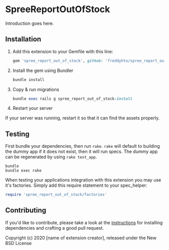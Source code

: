 # SpreeReportOutOfStock

Introduction goes here.

## Installation

1. Add this extension to your Gemfile with this line:

    ```ruby
    gem 'spree_report_out_of_stock', github: 'freddyhto/spree_report_out_of_stock'
    ```

2. Install the gem using Bundler

    ```ruby
    bundle install
    ```

3. Copy & run migrations

    ```ruby
    bundle exec rails g spree_report_out_of_stock:install
    ```

4. Restart your server

  If your server was running, restart it so that it can find the assets properly.

## Testing

First bundle your dependencies, then run `rake`. `rake` will default to building the dummy app if it does not exist, then it will run specs. The dummy app can be regenerated by using `rake test_app`.

```shell
bundle
bundle exec rake
```

When testing your applications integration with this extension you may use it's factories.
Simply add this require statement to your spec_helper:

```ruby
require 'spree_report_out_of_stock/factories'
```

## Contributing

If you'd like to contribute, please take a look at the
[instructions](CONTRIBUTING.md) for installing dependencies and crafting a good
pull request.

Copyright (c) 2020 [name of extension creator], released under the New BSD License
